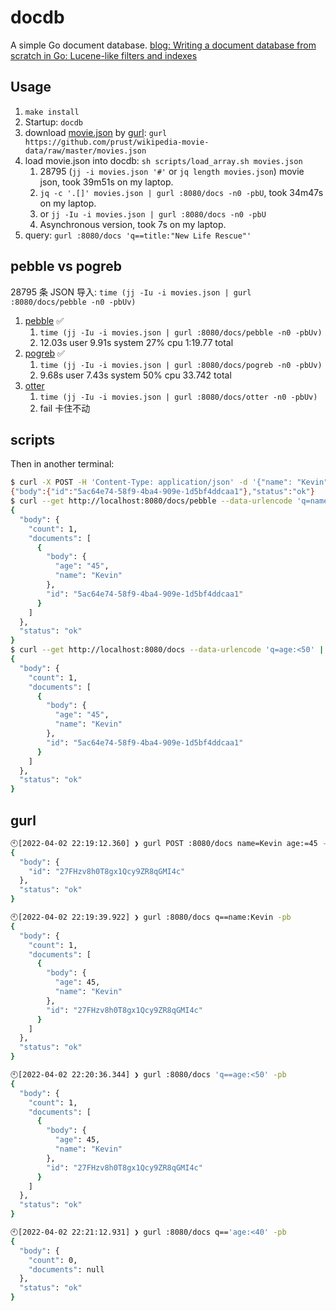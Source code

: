 # docdb

A simple Go document database. [blog: Writing a document database from scratch in Go: Lucene-like filters and indexes](https://notes.eatonphil.com/documentdb.html)

## Usage

1. `make install`
2. Startup: `docdb`
3. download [movie.json](https://github.com/prust/wikipedia-movie-data) by [gurl](https://github.com/bingoohuang/gurl): `gurl https://github.com/prust/wikipedia-movie-data/raw/master/movies.json`
4. load movie.json into docdb: `sh scripts/load_array.sh movies.json`
   1. 28795 (`jj -i movies.json '#'` or `jq length movies.json`) movie json, took 39m51s on my laptop.
   2. `jq -c '.[]' movies.json | gurl :8080/docs -n0 -pbU`, took 34m47s on my laptop.
   3. or `jj -Iu -i movies.json | gurl :8080/docs -n0 -pbU`
   4. Asynchronous version, took 7s on my laptop.
5. query: `gurl :8080/docs 'q==title:"New Life Rescue"'`

## pebble vs pogreb

28795 条 JSON 导入: `time (jj -Iu -i movies.json | gurl :8080/docs/pebble -n0 -pbUv)`

1. [pebble](https://github.com/cockroachdb/pebble) ✅
   1. `time (jj -Iu -i movies.json | gurl :8080/docs/pebble -n0 -pbUv)`
   2.  12.03s user 9.91s system 27% cpu 1:19.77 total
2. [pogreb](https://github.com/akrylysov/pogreb) ✅
   1. `time (jj -Iu -i movies.json | gurl :8080/docs/pogreb -n0 -pbUv)`
   2.  9.68s user 7.43s system 50% cpu 33.742 total
3. [otter](https://github.com/maypok86/otter)
   1. `time (jj -Iu -i movies.json | gurl :8080/docs/otter -n0 -pbUv)`
   2. fail 卡住不动

## scripts

Then in another terminal:

```bash
$ curl -X POST -H 'Content-Type: application/json' -d '{"name": "Kevin", "age": "45"}' http://localhost:8080/docs/pebble
{"body":{"id":"5ac64e74-58f9-4ba4-909e-1d5bf4ddcaa1"},"status":"ok"}
$ curl --get http://localhost:8080/docs/pebble --data-urlencode 'q=name:"Kevin"' | jq
{
  "body": {
    "count": 1,
    "documents": [
      {
        "body": {
          "age": "45",
          "name": "Kevin"
        },
        "id": "5ac64e74-58f9-4ba4-909e-1d5bf4ddcaa1"
      }
    ]
  },
  "status": "ok"
}
$ curl --get http://localhost:8080/docs --data-urlencode 'q=age:<50' | jq
{
  "body": {
    "count": 1,
    "documents": [
      {
        "body": {
          "age": "45",
          "name": "Kevin"
        },
        "id": "5ac64e74-58f9-4ba4-909e-1d5bf4ddcaa1"
      }
    ]
  },
  "status": "ok"
}
```

## gurl

```sh
🕙[2022-04-02 22:19:12.360] ❯ gurl POST :8080/docs name=Kevin age:=45 -pb
{
  "body": {
    "id": "27FHzv8h0T8gx1Qcy9ZR8qGMI4c"
  },
  "status": "ok"
}

🕙[2022-04-02 22:19:39.922] ❯ gurl :8080/docs q==name:Kevin -pb
{
  "body": {
    "count": 1,
    "documents": [
      {
        "body": {
          "age": 45,
          "name": "Kevin"
        },
        "id": "27FHzv8h0T8gx1Qcy9ZR8qGMI4c"
      }
    ]
  },
  "status": "ok"
}

🕙[2022-04-02 22:20:36.344] ❯ gurl :8080/docs 'q==age:<50' -pb
{
  "body": {
    "count": 1,
    "documents": [
      {
        "body": {
          "age": 45,
          "name": "Kevin"
        },
        "id": "27FHzv8h0T8gx1Qcy9ZR8qGMI4c"
      }
    ]
  },
  "status": "ok"
}

🕙[2022-04-02 22:21:12.931] ❯ gurl :8080/docs q=='age:<40' -pb
{
  "body": {
    "count": 0,
    "documents": null
  },
  "status": "ok"
}
```
